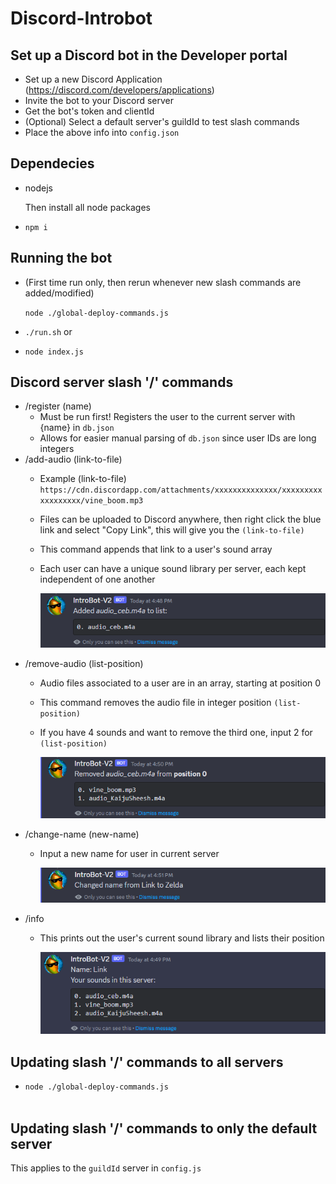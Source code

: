 # Discord-Introbot

## Set up a Discord bot in the Developer portal
- Set up a new Discord Application (https://discord.com/developers/applications)
- Invite the bot to your Discord server
- Get the bot's token and clientId
- (Optional) Select a default server's guildId to test slash commands
- Place the above info into `config.json`

## Dependecies
- nodejs

    Then install all node packages
- `npm i`

## Running the bot
- (First time run only, then rerun whenever new slash commands are added/modified) 

    `node ./global-deploy-commands.js`
- `./run.sh`
    or
- `node index.js`

## Discord server slash '/' commands
- /register (name)
    - Must be run first! Registers the user to the current server with {name} in `db.json`
    - Allows for easier manual parsing of `db.json` since user IDs are long integers
- /add-audio (link-to-file)
    - Example (link-to-file)
    `https://cdn.discordapp.com/attachments/xxxxxxxxxxxxxx/xxxxxxxxxxxxxxxxxx/vine_boom.mp3`
    - Files can be uploaded to Discord anywhere, then right click the blue link and select "Copy Link", this will give you the `(link-to-file)`
    - This command appends that link to a user's sound array
    - Each user can have a unique sound library per server, each kept independent of one another
        
        ![My Image](res/add.png)
- /remove-audio (list-position)
    - Audio files associated to a user are in an array, starting at position 0
    - This command removes the audio file in integer position `(list-position)`
    - If you have 4 sounds and want to remove the third one, input 2 for `(list-position)`

        ![My Image](res/remove.png)
- /change-name (new-name)
    - Input a new name for user in current server
        
        ![My Image](res/change_name.png)
- /info
    - This prints out the user's current sound library and lists their position

        ![My Image](res/info.png)


## Updating slash '/' commands to all servers
- `node ./global-deploy-commands.js`
<br><br>
## Updating slash '/' commands to only the default server
This applies to the `guildId` server in `config.js`